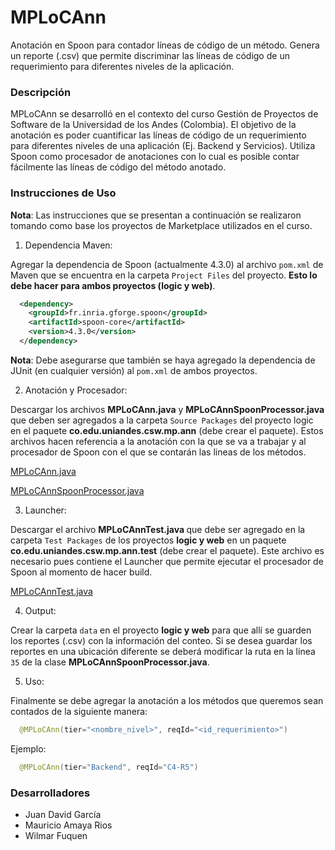 # MPLoCAnn
Anotación en Spoon para contador líneas de código de un método. Genera un reporte (.csv) que permite discriminar las líneas de código de un requerimiento para diferentes niveles de la aplicación.

### Descripción
MPLoCAnn se desarrolló en el contexto del curso Gestión de Proyectos de Software de la Universidad de los Andes (Colombia). El objetivo de la anotación es poder cuantificar las líneas de código de un requerimiento para diferentes niveles de una aplicación (Ej. Backend y Servicios). Utiliza Spoon como procesador de anotaciones con lo cual es posible contar fácilmente las líneas de código del método anotado.

### Instrucciones de Uso
**Nota**: Las instrucciones que se presentan a continuación se realizaron tomando como base los proyectos de Marketplace utilizados en el curso.

1. Dependencia Maven:

  Agregar la dependencia de Spoon (actualmente 4.3.0) al archivo `pom.xml` de Maven que se encuentra en la carpeta `Project Files` del proyecto. **Esto lo debe hacer para ambos proyectos (logic y web)**.

  ```xml
    <dependency>
      <groupId>fr.inria.gforge.spoon</groupId>
      <artifactId>spoon-core</artifactId>
      <version>4.3.0</version>
    </dependency> 
  ```
  **Nota**: Debe asegurarse que también se haya agregado la dependencia de JUnit (en cualquier versión) al `pom.xml` de ambos proyectos.

2. Anotación y Procesador:

  Descargar los archivos <b>MPLoCAnn.java</b> y <b>MPLoCAnnSpoonProcessor.java</b> que deben ser agregados a la carpeta `Source Packages` del proyecto logic en el paquete <b>co.edu.uniandes.csw.mp.ann</b> (debe crear el paquete). Estos archivos hacen referencia a la anotación con la que se va a trabajar y al procesador de Spoon con el que se contarán las lineas de los métodos.
  
  <a href="https://www.dropbox.com/s/v49fk2ptm3w9f2s/MPLoCAnn.java?dl=0">MPLoCAnn.java</a>
  
  <a href="https://www.dropbox.com/s/jkebrhyxm98qfel/MPLoCAnnSpoonProcessor.java?dl=0">MPLoCAnnSpoonProcessor.java</a>
  
3. Launcher:
  
  Descargar el archivo <b>MPLoCAnnTest.java </b> que debe ser agregado en la carpeta `Test Packages` de los proyectos **logic y web** en un paquete <b>co.edu.uniandes.csw.mp.ann.test</b> (debe crear el paquete). Este archivo es necesario pues contiene el Launcher que permite ejecutar el procesador de Spoon al momento de hacer build.

  <a href="https://www.dropbox.com/s/bxi7qza2ivcfic9/MPLoCAnnTest.java?dl=0">MPLoCAnnTest.java</a>

4. Output:

  Crear la carpeta `data` en el proyecto **logic y web** para que allí se guarden los reportes (.csv) con la información del conteo. Si se desea guardar los reportes en una ubicación diferente se deberá modificar la ruta en la línea `35` de la clase <b>MPLoCAnnSpoonProcessor.java</b>.

5. Uso:

  Finalmente se debe agregar la anotación a los métodos que queremos sean contados de la siguiente manera:

  ```java
    @MPLoCAnn(tier="<nombre_nivel>", reqId="<id_requerimiento>")
  ```
  
  Ejemplo:

  ```java
    @MPLoCAnn(tier="Backend", reqId="C4-R5")
  ```

### Desarrolladores
* Juan David García
* Mauricio Amaya Rios
* Wilmar Fuquen
